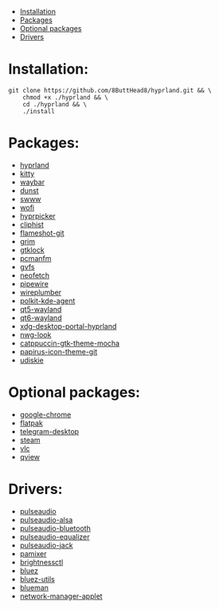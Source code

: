 * [Installation](https://github.com/8ButtHead8/hyprland#Installation)
* [Packages](https://github.com/8ButtHead8/hyprland#Packages)
* [Optional packages](https://github.com/8ButtHead8/hyprland#Optional-packages)
* [Drivers](https://github.com/8ButtHead8/hyprland#Drivers)

# Installation:
```shell
git clone https://github.com/8ButtHead8/hyprland.git && \
    chmod +x ./hyprland && \
    cd ./hyprland && \
    ./install
```
 
# Packages:
* [hyprland](https://archlinux.org/packages/extra/x86_64/hyprland/)
* [kitty](https://archlinux.org/packages/extra/x86_64/kitty/)
* [waybar](https://archlinux.org/packages/extra/x86_64/waybar/)
* [dunst](https://archlinux.org/packages/extra/x86_64/dunst/)
* [swww](https://aur.archlinux.org/packages/swww)
* [wofi](https://archlinux.org/packages/extra/x86_64/wofi/)
* [hyprpicker](https://aur.archlinux.org/packages/hyprpicker)
* [cliphist](https://archlinux.org/packages/extra/x86_64/cliphist/)
* [flameshot-git](https://aur.archlinux.org/packages/flameshot-git)
* [grim](https://archlinux.org/packages/extra/x86_64/grim/)
* [gtklock](https://aur.archlinux.org/packages/gtklock)
* [pcmanfm](https://archlinux.org/packages/extra/x86_64/pcmanfm/)
* [gvfs](https://archlinux.org/packages/extra/x86_64/gvfs/)
* [neofetch](https://archlinux.org/packages/extra/any/neofetch/)
* [pipewire](https://archlinux.org/packages/extra/x86_64/pipewire/)
* [wireplumber](https://archlinux.org/packages/extra/x86_64/wireplumber/)
* [polkit-kde-agent](https://archlinux.org/packages/extra/x86_64/polkit-kde-agent/)
* [qt5-wayland](https://archlinux.org/packages/extra/x86_64/qt5-wayland/)
* [qt6-wayland](https://archlinux.org/packages/extra/x86_64/qt6-wayland/)
* [xdg-desktop-portal-hyprland](https://archlinux.org/packages/extra/x86_64/xdg-desktop-portal-hyprland/)
* [nwg-look](https://aur.archlinux.org/packages/nwg-look)
* [catppuccin-gtk-theme-mocha](https://aur.archlinux.org/packages/catppuccin-gtk-theme-mocha)
* [papirus-icon-theme-git](https://aur.archlinux.org/packages/papirus-icon-theme-git)
* [udiskie](https://archlinux.org/packages/extra/any/udiskie/)

# Optional packages:
* [google-chrome](https://aur.archlinux.org/packages/google-chrome)
* [flatpak](https://archlinux.org/packages/extra/x86_64/flatpak/)
* [telegram-desktop](https://archlinux.org/packages/extra/x86_64/telegram-desktop/)
* [steam](https://archlinux.org/packages/multilib/x86_64/steam/)
* [vlc](https://archlinux.org/packages/extra/x86_64/vlc/)
* [qview](https://aur.archlinux.org/packages/qview)

# Drivers: 
* [pulseaudio](https://archlinux.org/packages/extra/x86_64/pulseaudio/)
* [pulseaudio-alsa](https://archlinux.org/packages/extra/x86_64/pulseaudio-alsa/)
* [pulseaudio-bluetooth](https://archlinux.org/packages/extra/x86_64/pulseaudio-bluetooth/)
* [pulseaudio-equalizer](https://archlinux.org/packages/extra/x86_64/pulseaudio-equalizer/)
* [pulseaudio-jack](https://archlinux.org/packages/extra/x86_64/pulseaudio-jack/)
* [pamixer](https://archlinux.org/packages/extra/x86_64/pamixer/)
* [brightnessctl](https://archlinux.org/packages/extra/x86_64/pamixer/)
* [bluez](https://archlinux.org/packages/extra/x86_64/bluez/)
* [bluez-utils](https://archlinux.org/packages/extra/x86_64/bluez-utils/)
* [blueman](https://archlinux.org/packages/extra/x86_64/blueman/)
* [network-manager-applet](https://archlinux.org/packages/extra/x86_64/network-manager-applet/)

